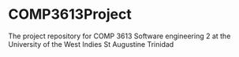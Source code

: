 # COMP3613Project
The project repository for COMP 3613 Software engineering 2 at the University of the West Indies St Augustine Trinidad
